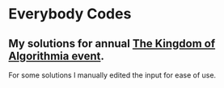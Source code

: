 # Everybody Codes 
## My solutions for annual [The Kingdom of Algorithmia event](https://everybody.codes/home).
For some solutions I manually edited the input for ease of use. 
